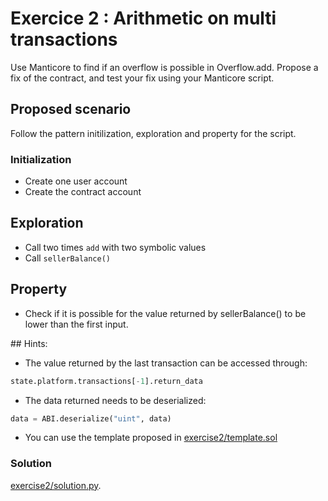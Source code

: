 # Exercice 2 : Arithmetic on multi transactions

Use Manticore to find if an overflow is possible in Overflow.add. Propose a fix of the contract, and test your fix using your Manticore script.

## Proposed scenario

Follow the pattern initilization, exploration and property for the script.

### Initialization

- Create one user account
- Create the contract account

## Exploration

- Call two times `add` with two symbolic values
- Call `sellerBalance()`

## Property

- Check if it is possible for the value returned by sellerBalance() to be lower than the first input.

## Hints:

- The value returned by the last transaction can be accessed through:

```python
state.platform.transactions[-1].return_data
```

- The data returned needs to be deserialized:

```python
data = ABI.deserialize("uint", data)
```

- You can use the template proposed in [exercise2/template.sol](./exercise2/template.sol)

### Solution

[exercise2/solution.py](./exercise2/solution.py).

